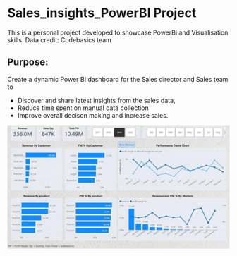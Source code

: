 # Sales_insights_PowerBI Project
This is a personal project developed to showcase PowerBi and Visualisation skills. Data credit: Codebasics team 

## Purpose: 
Create a dynamic Power BI dashboard for the Sales director and Sales team to 
- Discover and share latest insights from the sales data, 
- Reduce time spent on manual data collection 
- Improve overall decison making and increase sales.

![](https://github.com/S-G-001/Sales_insights_PowerBI/blob/main/Dashboard_GIF.gif)
